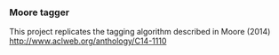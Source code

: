 ### Moore tagger ###
This project replicates the tagging algorithm described in Moore (2014)
http://www.aclweb.org/anthology/C14-1110
